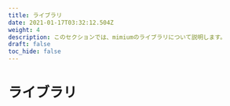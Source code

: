 ```yaml
---
title: ライブラリ
date: 2021-01-17T03:32:12.504Z
weight: 4
description: このセクションでは、mimiumのライブラリについて説明します。
draft: false
toc_hide: false
---
```


# ライブラリ